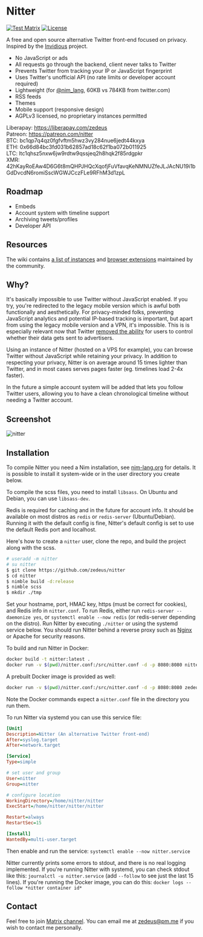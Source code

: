 # Nitter

[![Test Matrix](https://github.com/zedeus/nitter/workflows/CI/CD/badge.svg)](https://github.com/zedeus/nitter/actions?query=workflow%3ACI/CD)
[![License](https://img.shields.io/github/license/zedeus/nitter?style=flat)](#license)

A free and open source alternative Twitter front-end focused on privacy. \
Inspired by the [Invidious](https://github.com/iv-org/invidious) project.

- No JavaScript or ads
- All requests go through the backend, client never talks to Twitter
- Prevents Twitter from tracking your IP or JavaScript fingerprint
- Uses Twitter's unofficial API (no rate limits or developer account required)
- Lightweight (for [@nim_lang](https://nitter.net/nim_lang), 60KB vs 784KB from twitter.com)
- RSS feeds
- Themes
- Mobile support (responsive design)
- AGPLv3 licensed, no proprietary instances permitted

Liberapay: https://liberapay.com/zedeus \
Patreon: https://patreon.com/nitter \
BTC: bc1qp7q4qz0fgfvftm5hwz3vy284nue6jedt44kxya \
ETH: 0x66d84bc3fd031b62857ad18c62f1ba072b011925 \
LTC: ltc1qhsz5nxw6jw9rdtw9qssjeq2h8hqk2f85rdgpkr \
XMR: 42hKayRoEAw4D6G6t8mQHPJHQcXqofjFuVfavqKeNMNUZfeJLJAcNU19i1bGdDvcdN6romiSscWGWJCczFLe9RFhM3d1zpL

## Roadmap

- Embeds
- Account system with timeline support
- Archiving tweets/profiles
- Developer API

## Resources

The wiki contains 
[a list of instances](https://github.com/zedeus/nitter/wiki/Instances) and
[browser extensions](https://github.com/zedeus/nitter/wiki/Extensions)
maintained by the community.

## Why?

It's basically impossible to use Twitter without JavaScript enabled. If you try,
you're redirected to the legacy mobile version which is awful both functionally
and aesthetically. For privacy-minded folks, preventing JavaScript analytics and
potential IP-based tracking is important, but apart from using the legacy mobile
version and a VPN, it's impossible. This is is especially relevant now that Twitter
[removed the ability](https://www.eff.org/deeplinks/2020/04/twitter-removes-privacy-option-and-shows-why-we-need-strong-privacy-laws)
for users to control whether their data gets sent to advertisers.

Using an instance of Nitter (hosted on a VPS for example), you can browse
Twitter without JavaScript while retaining your privacy. In addition to
respecting your privacy, Nitter is on average around 15 times lighter than
Twitter, and in most cases serves pages faster (eg. timelines load 2-4x faster).

In the future a simple account system will be added that lets you follow Twitter
users, allowing you to have a clean chronological timeline without needing a
Twitter account.

## Screenshot

![nitter](/screenshot.png)

## Installation

To compile Nitter you need a Nim installation, see
[nim-lang.org](https://nim-lang.org/install.html) for details. It is possible to
install it system-wide or in the user directory you create below.

To compile the scss files, you need to install `libsass`. On Ubuntu and Debian,
you can use `libsass-dev`.

Redis is required for caching and in the future for account info. It should be
available on most distros as `redis` or `redis-server` (Ubuntu/Debian).
Running it with the default config is fine, Nitter's default config is set to
use the default Redis port and localhost.

Here's how to create a `nitter` user, clone the repo, and build the project
along with the scss.

```bash
# useradd -m nitter
# su nitter
$ git clone https://github.com/zedeus/nitter
$ cd nitter
$ nimble build -d:release
$ nimble scss
$ mkdir ./tmp
```

Set your hostname, port, HMAC key, https (must be correct for cookies), and
Redis info in `nitter.conf`. To run Redis, either run
`redis-server --daemonize yes`, or `systemctl enable --now redis` (or
redis-server depending on the distro). Run Nitter by executing `./nitter` or
using the systemd service below. You should run Nitter behind a reverse proxy
such as [Nginx](https://github.com/zedeus/nitter/wiki/Nginx) or Apache for
security reasons.

To build and run Nitter in Docker:
```bash
docker build -t nitter:latest .
docker run -v $(pwd)/nitter.conf:/src/nitter.conf -d -p 8080:8080 nitter:latest
```

A prebuilt Docker image is provided as well:
```bash
docker run -v $(pwd)/nitter.conf:/src/nitter.conf -d -p 8080:8080 zedeus/nitter:latest
```

Note the Docker commands expect a `nitter.conf` file in the directory you run them.

To run Nitter via systemd you can use this service file:

```ini
[Unit]
Description=Nitter (An alternative Twitter front-end)
After=syslog.target
After=network.target

[Service]
Type=simple

# set user and group
User=nitter
Group=nitter

# configure location
WorkingDirectory=/home/nitter/nitter
ExecStart=/home/nitter/nitter/nitter

Restart=always
RestartSec=15

[Install]
WantedBy=multi-user.target
```

Then enable and run the service:
`systemctl enable --now nitter.service`

Nitter currently prints some errors to stdout, and there is no real logging
implemented. If you're running Nitter with systemd, you can check stdout like
this: `journalctl -u nitter.service` (add `--follow` to see just the last 15
lines). If you're running the Docker image, you can do this:
`docker logs --follow *nitter container id*`

## Contact

Feel free to join [Matrix channel](https://matrix.to/#/#nitter:matrix.org).
You can email me at zedeus@pm.me if you wish to contact me personally.
